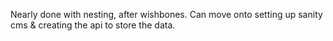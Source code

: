 Nearly done with nesting, after wishbones. Can move onto setting up sanity cms & creating the api to store the data.
